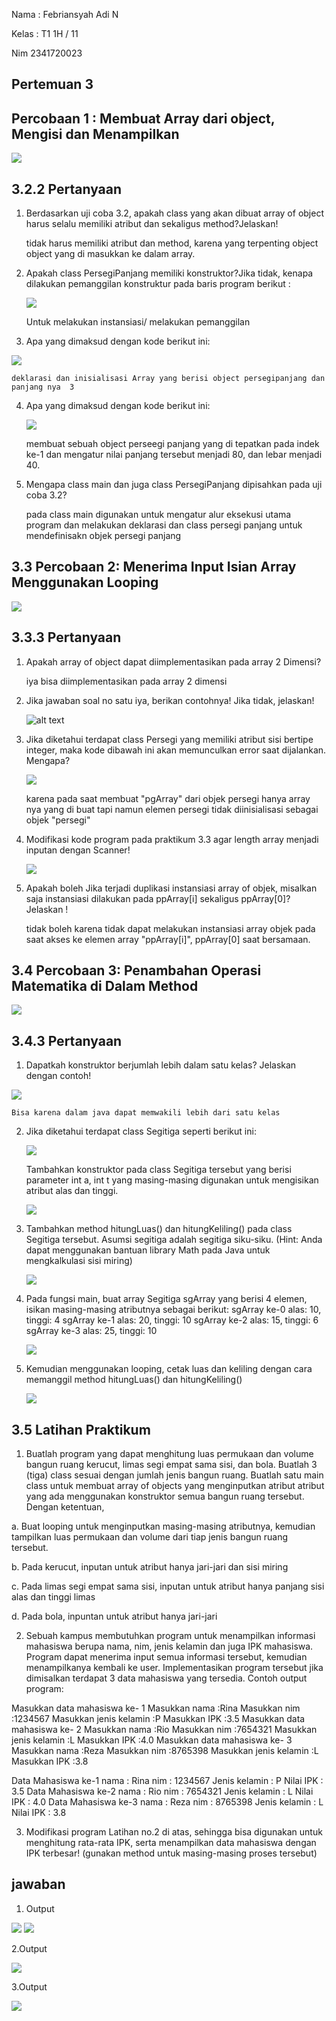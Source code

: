 Nama : Febriansyah Adi N

Kelas : T1 1H / 11

Nim 2341720023

## Pertemuan 3
## Percobaan 1 : Membuat Array dari object, Mengisi dan Menampilkan
<img src = "Screenshot 2024-02-26 103341.png">

## 3.2.2 Pertanyaan 
1. Berdasarkan uji coba 3.2, apakah class yang akan dibuat array of object harus selalu memiliki 
atribut dan sekaligus method?Jelaskan!

    tidak harus memiliki atribut dan method, karena yang terpenting object object yang di masukkan ke dalam array.

2. Apakah class PersegiPanjang memiliki konstruktor?Jika tidak, kenapa dilakukan pemanggilan 
konstruktur pada baris program berikut :

    <img src = "image.png">

    Untuk melakukan instansiasi/ melakukan pemanggilan

3. Apa yang dimaksud dengan kode berikut ini:
<img src = "image-1.png">
    
    deklarasi dan inisialisasi Array yang berisi object persegipanjang dan panjang nya  3

4. Apa yang dimaksud dengan kode berikut ini: 

    <img src = "image-2.png">
    
    membuat sebuah object perseegi panjang yang di tepatkan pada indek ke-1
    dan mengatur nilai panjang tersebut menjadi 80, dan lebar menjadi 40.

5. Mengapa class main dan juga class PersegiPanjang dipisahkan pada uji coba 3.2?

    pada class main digunakan untuk mengatur alur eksekusi utama program dan melakukan deklarasi dan class persegi panjang untuk mendefinisakn objek persegi panjang



## 3.3 Percobaan 2: Menerima Input Isian Array Menggunakan Looping
<img src= "image-6.png">

## 3.3.3 Pertanyaan 
1. Apakah array of object dapat diimplementasikan pada array 2 Dimensi?

    iya bisa diimplementasikan pada array 2 dimensi

2. Jika jawaban soal no satu iya, berikan contohnya! Jika tidak, jelaskan!

    ![alt text](image-14.png)

3. Jika diketahui terdapat class Persegi yang memiliki atribut sisi bertipe integer, maka kode 
dibawah ini akan memunculkan error saat dijalankan. Mengapa?

    <img src = "image-3.png">

    karena pada saat membuat "pgArray" dari objek persegi hanya array nya yang di buat tapi namun elemen persegi tidak diinisialisasi sebagai objek "persegi"

4. Modifikasi kode program pada praktikum 3.3 agar length array menjadi inputan dengan Scanner!

    <img src= "image-7.png">

5. Apakah boleh Jika terjadi duplikasi instansiasi array of objek, misalkan saja instansiasi dilakukan 
pada ppArray[i] sekaligus ppArray[0]?Jelaskan !

    tidak boleh karena tidak dapat melakukan instansiasi array objek pada saat akses ke elemen array "ppArray[i]", ppArray[0] saat bersamaan. 

## 3.4 Percobaan 3: Penambahan Operasi Matematika di Dalam Method

<img src= "image-15.png">

## 3.4.3 Pertanyaan
1. Dapatkah konstruktor berjumlah lebih dalam satu kelas? Jelaskan dengan contoh!
<img src = "image-9.png">
   
    Bisa karena dalam java dapat memwakili lebih dari satu kelas 

2. Jika diketahui terdapat class Segitiga seperti berikut ini:

    <img src = "image-4.png">

    Tambahkan konstruktor pada class Segitiga tersebut yang berisi parameter int a, int t
    yang masing-masing digunakan untuk mengisikan atribut alas dan tinggi.

    <img src= "image-10.png">  

3. Tambahkan method hitungLuas() dan hitungKeliling() pada class Segitiga
tersebut. Asumsi segitiga adalah segitiga siku-siku. (Hint: Anda dapat menggunakan bantuan 
library Math pada Java untuk mengkalkulasi sisi miring)

    <img src="image-11.png">

4. Pada fungsi main, buat array Segitiga sgArray yang berisi 4 elemen, isikan masing-masing 
atributnya sebagai berikut:
sgArray ke-0 alas: 10, tinggi: 4
sgArray ke-1 alas: 20, tinggi: 10
sgArray ke-2 alas: 15, tinggi: 6
sgArray ke-3 alas: 25, tinggi: 10

    <img src = "image-12.png">

5. Kemudian menggunakan looping, cetak luas dan keliling dengan cara memanggil method
hitungLuas() dan hitungKeliling()

    <img src = "image-13.png">

## 3.5 Latihan Praktikum

1. Buatlah program yang dapat menghitung luas permukaan dan volume bangun ruang kerucut, limas segi empat sama sisi, dan bola. Buatlah 3 (tiga) class sesuai dengan jumlah jenis bangun ruang. Buatlah satu main class untuk membuat array of objects yang menginputkan atribut atribut yang ada menggunakan konstruktor semua bangun ruang tersebut. Dengan ketentuan,

a. Buat looping untuk menginputkan masing-masing atributnya, kemudian tampilkan 
luas permukaan dan volume dari tiap jenis bangun ruang tersebut.

b. Pada kerucut, inputan untuk atribut hanya jari-jari dan sisi miring

c. Pada limas segi empat sama sisi, inputan untuk atribut hanya panjang sisi alas dan 
tinggi limas

d. Pada bola, inpuntan untuk atribut hanya jari-jari

2. Sebuah kampus membutuhkan program untuk menampilkan informasi mahasiswa berupa nama, 
nim, jenis kelamin dan juga IPK mahasiswa. Program dapat menerima input semua informasi 
tersebut, kemudian menampilkanya kembali ke user. Implementasikan program tersebut jika 
dimisalkan terdapat 3 data mahasiswa yang tersedia. Contoh output program:

Masukkan data mahasiswa ke- 1
Masukkan nama :Rina
Masukkan nim :1234567
Masukkan jenis kelamin :P
Masukkan IPK :3.5
Masukkan data mahasiswa ke- 2
Masukkan nama :Rio
Masukkan nim :7654321
Masukkan jenis kelamin :L
Masukkan IPK :4.0
Masukkan data mahasiswa ke- 3
Masukkan nama :Reza
Masukkan nim :8765398
Masukkan jenis kelamin :L
Masukkan IPK :3.8

Data Mahasiswa ke-1
nama : Rina
nim : 1234567
Jenis kelamin : P
Nilai IPK : 3.5
Data Mahasiswa ke-2
nama : Rio
nim : 7654321
Jenis kelamin : L
Nilai IPK : 4.0
Data Mahasiswa ke-3
nama : Reza
nim : 8765398
Jenis kelamin : L
Nilai IPK : 3.8

3. Modifikasi program Latihan no.2 di atas, sehingga bisa digunakan untuk menghitung rata-rata IPK, 
serta menampilkan data mahasiswa dengan IPK terbesar! (gunakan method untuk masing-masing 
proses tersebut)

## jawaban
1. Output
    
<img src ="image-16.png">

<img src = "image-17.png">

2.Output

<img src = "image-18.png">

3.Output

<img src = "image-20.png">